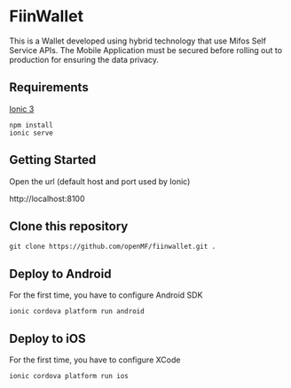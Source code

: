# FiinWallet

This is a Wallet developed using hybrid technology that use Mifos Self Service APIs. The Mobile Application must be secured before rolling out to production for ensuring the data privacy.

## Requirements

[Ionic 3](https://ionicframework.com/)

```
npm install 
ionic serve
```

## Getting Started
Open the url (default host and port used by Ionic)

http://localhost:8100

## Clone this repository

```
git clone https://github.com/openMF/fiinwallet.git .
```

## Deploy to Android

For the first time, you have to configure Android SDK

```
ionic cordova platform run android
```

## Deploy to iOS

For the first time, you have to configure XCode

```
ionic cordova platform run ios
```
